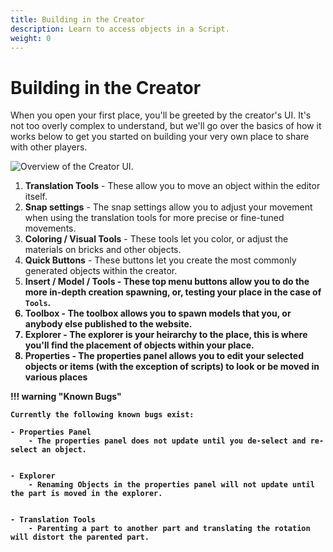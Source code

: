 ```yaml
---
title: Building in the Creator
description: Learn to access objects in a Script.
weight: 0
---
```


# Building in the Creator

When you open your first place, you'll be greeted by the creator's UI. It's not too overly complex to understand, but we'll go over the basics of how it works below to get you started on building your very own place to share with other players.

![Overview of the Creator UI.](/assets/tutorials/basic-building/the-creator/image-0.webp)

1. <b>Translation Tools</b> - These allow you to move an object within the editor itself.
2. <b>Snap settings</b> - The snap settings allow you to adjust your movement when using the translation tools for more precise or fine-tuned movements.
3. <b>Coloring / Visual Tools</b> - These tools let you color, or adjust the materials on bricks and other objects.
4. <b>Quick Buttons</b> - These buttons let you create the most commonly generated objects within the creator.
5. <b>Insert / Model / Tools<b> - These top menu buttons allow you to do the more in-depth creation spawning, or, testing your place in the case of `Tools`.
6. <b>Toolbox</b> - The toolbox allows you to spawn models that you, or anybody else published to the website.
7. <b>Explorer</b> - The explorer is your heirarchy to the place, this is where you'll find the placement of objects within your place.
8. <b>Properties</b> - The properties panel allows you to edit your selected objects or items (with the exception of scripts) to look or be moved in various places 

<div data-search-exclude markdown>
!!! warning "Known Bugs"

    Currently the following known bugs exist:

	- Properties Panel
		- The properties panel does not update until you de-select and re-select an object.


	- Explorer 
		- Renaming Objects in the properties panel will not update until the part is moved in the explorer.


	- Translation Tools 
		- Parenting a part to another part and translating the rotation will distort the parented part.

</div>